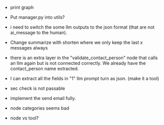 - print graph

- Put manager.py into utils?

- i need to switch the some llm outputs to the json format (that are not ai_message to the human).

- Change summarize with shorten where we only keep the last x messages always

- there is an extra layer in the "validate_contact_person" node that calls an llm again but is not connected correctly. We already have the contact_person name extracted.

- I can extract all the fields in "1" llm prompt turn as json. (make it a tool)

- sec check is not passable

- implement the send email fully.

- node categories seems bad

- node vs tool?